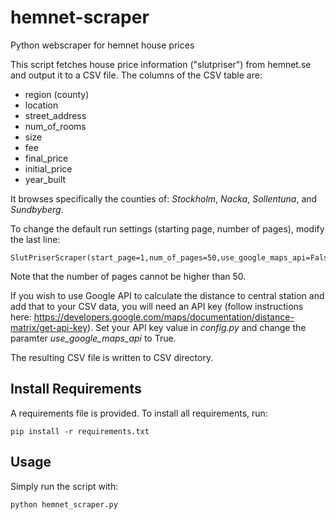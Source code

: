 # hemnet-scraper
Python webscraper for hemnet house prices

This script fetches house price information ("slutpriser") from hemnet.se and output it to a CSV file. The columns of the CSV table are:

* region (county)
* location
* street_address
* num_of_rooms
* size
* fee
* final_price
* initial_price
* year_built

It browses specifically the counties of: *Stockholm*, *Nacka*, *Sollentuna*, and *Sundbyberg*. 

To change the default run settings (starting page, number of pages), modify the last line:

```
SlutPriserScraper(start_page=1,num_of_pages=50,use_google_maps_api=False).to_csv()
```

Note that the number of pages cannot be higher than 50.

If you wish to use Google API to calculate the distance to central station and add that to your CSV data, you will need an API key (follow instructions here: https://developers.google.com/maps/documentation/distance-matrix/get-api-key). Set your API key value in *config.py* and change the paramter _use_google_maps_api_ to True.


The resulting CSV file is written to CSV directory.

## Install Requirements
A requirements file is provided. To install all requirements, run:

```
pip install -r requirements.txt
```

## Usage
Simply run the script with:

```
python hemnet_scraper.py
```